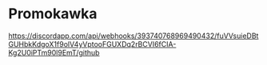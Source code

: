 # Promokawka
https://discordapp.com/api/webhooks/393740768969490432/fuVVsuieDBtGUHbkKdgoX1f9olV4yVptooFGUXDq2rBCVI6fCIA-Kg2U0iPTm90l9EmT/github

